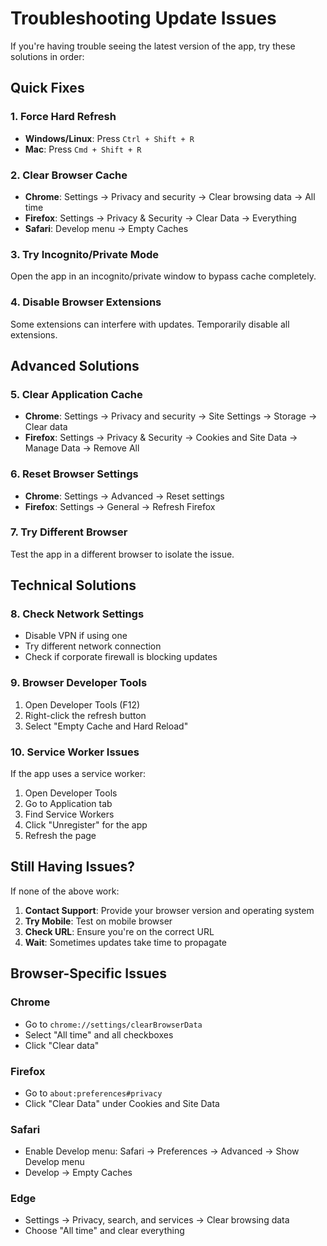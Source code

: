 # Troubleshooting Update Issues

If you're having trouble seeing the latest version of the app, try these solutions in order:

## Quick Fixes

### 1. Force Hard Refresh

- **Windows/Linux**: Press `Ctrl + Shift + R`
- **Mac**: Press `Cmd + Shift + R`

### 2. Clear Browser Cache

- **Chrome**: Settings → Privacy and security → Clear browsing data → All time
- **Firefox**: Settings → Privacy & Security → Clear Data → Everything
- **Safari**: Develop menu → Empty Caches

### 3. Try Incognito/Private Mode

Open the app in an incognito/private window to bypass cache completely.

### 4. Disable Browser Extensions

Some extensions can interfere with updates. Temporarily disable all extensions.

## Advanced Solutions

### 5. Clear Application Cache

- **Chrome**: Settings → Privacy and security → Site Settings → Storage → Clear data
- **Firefox**: Settings → Privacy & Security → Cookies and Site Data → Manage Data → Remove All

### 6. Reset Browser Settings

- **Chrome**: Settings → Advanced → Reset settings
- **Firefox**: Settings → General → Refresh Firefox

### 7. Try Different Browser

Test the app in a different browser to isolate the issue.

## Technical Solutions

### 8. Check Network Settings

- Disable VPN if using one
- Try different network connection
- Check if corporate firewall is blocking updates

### 9. Browser Developer Tools

1. Open Developer Tools (F12)
2. Right-click the refresh button
3. Select "Empty Cache and Hard Reload"

### 10. Service Worker Issues

If the app uses a service worker:

1. Open Developer Tools
2. Go to Application tab
3. Find Service Workers
4. Click "Unregister" for the app
5. Refresh the page

## Still Having Issues?

If none of the above work:

1. **Contact Support**: Provide your browser version and operating system
2. **Try Mobile**: Test on mobile browser
3. **Check URL**: Ensure you're on the correct URL
4. **Wait**: Sometimes updates take time to propagate

## Browser-Specific Issues

### Chrome

- Go to `chrome://settings/clearBrowserData`
- Select "All time" and all checkboxes
- Click "Clear data"

### Firefox

- Go to `about:preferences#privacy`
- Click "Clear Data" under Cookies and Site Data

### Safari

- Enable Develop menu: Safari → Preferences → Advanced → Show Develop menu
- Develop → Empty Caches

### Edge

- Settings → Privacy, search, and services → Clear browsing data
- Choose "All time" and clear everything
